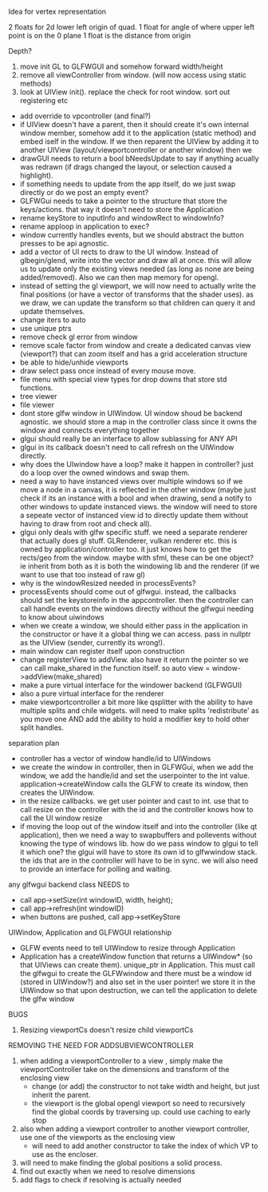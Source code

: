  
Idea for vertex representation

2 floats for 2d lower left origin of quad.
1 float for angle of where upper left point is on the 0 plane
1 float is the distance from origin

Depth?


1) move init GL to GLFWGUI and somehow forward width/height
 2) remove all viewController from window. (will now access using static methods)
 3) look at UIView init(). replace the check for root window. sort out registering etc
 
 - add override to vpcontroller (and final?)
 - if UIView doesn't have a parent, then it should create it's own internal window member, somehow add it to the application (static method) and embed iself in the window. If we then reparent the UIView by adding it to another UIView (layout/viewportcontroller or another window) then we 
 - drawGUI needs to return a bool bNeedsUpdate to say if anything acually was redrawn (if drags changed the layout, or selection caused a highlight).
 - if something needs to update from the app itself, do we just swap directly or do we post an empty event?
 - GLFWGui needs to take a pointer to the structure that store the keys/actions. that way it doesn't need to store the Application
 - rename keyStore to inputInfo and windowRect to windowInfo?
- rename apploop in application to exec?
 - window currently handles events, but we should abstract the button presses to be api agnostic. 
 - add a vector of UI rects to draw to the UI window. Instead of glbegin/glend, write into the vector and draw all at once. this will allow us to update only the existing views needed (as long as none are being added/removed). Also we can then map memory for opengl.
 - instead of setting the gl viewport, we will now need to actually write the final positions (or have a vector of transforms that the shader uses). as we draw, we can update the transform so that children can query it and update themselves. 
 - change iters to auto
 - use unique ptrs
 - remove check gl error from window
 - remove scale factor from window and create a dedicated canvas view (viewport?) that can zoom itself and has a grid acceleration structure
 - be able to hide/unhide viewports
 - draw select pass once instead of every mouse move.
 - file menu with special view types for drop downs that store std functions.
 - tree viewer
 - file viewer
 - dont store glfw window in UIWindow. UI window shoud be backend agnostic. we should store a map in the controller class since it owns the window and connects everything together
 - glgui should really be an interface to allow sublassing for ANY API
 - glgui in its callback doesn't need to call refresh on the UIWindow directly.
 - why does the UIwindow have a loop? make it happen in controller? just do a loop over the owned windows and swap them.
 - need a way to have instanced views over multiple windows so if we move a node in a canvas, it is reflected in the other window (maybe just check if its an instance with a bool and when drawing, send a notify to other windows to update instanced views. the window will need to store a sepeate vector of instanced view id to directly update them without having to draw from root and check all).
- glgui only deals with glfw specific stuff. we need a separate renderer that actually does gl stuff. GLRenderer, vulkan renderer etc. this is owned by application/controller too. it just knows how to get the rects/geo from the window. maybe with sfml, these can be one object? ie inherit from both as it is both the windowing lib and the renderer (if we want to use that too instead of raw gl)
- why is the windowResized needed in processEvents?
- processEvents should come out of glfwgui. instead, the callbacks should set the keystoreinfo in the appcontroller. then the controller can call handle events on the windows directly without the glfwgui needing to know about uiwindows
- when we create a window, we should either pass in the application in the constructor or have it a global thing we can access. pass in nullptr as the UIView (sender, currently its wrong!).
- main window can register itself upon construction
- change registerView to addView. also have it return the pointer so we can call make_shared in the function itself. so auto view = window->addView(make_shared)
- make a pure virtual interface for the windower backend (GLFWGUI)
- also a pure virtual interface for the renderer
- make viewportcontroller a bit more like qsplitter with the ability to have multiple splits and chile widgets. will need to make splits 'redistribute' as you move one AND add the ability to hold a modifier key to hold other split handles.

 separation plan
 - controller has a vector of window handle/id to UIWindows
 - we create the window in controller, then in GLFWGui, when we add the window, we add the handle/id and set the userpointer to the int value. application->createWindow calls the GLFW to create its window, then creates the UIWindow.
 - in the resize callbacks. we get user pointer and cast to int. use that to call resize on the controller with the id and the controller knows how to call the UI window resize
 - if moving the loop out of the window itself and into the controller (like qt application), then we need a way to swapbuffers and pollevents without knowing the type of windows lib. how do we pass window to glgui to tell it which one? the glgui will have to store its own id to glfwwindow stack. the ids that are in the controller will have to be in sync. we will also need to provide an interface for polling and waiting.


any glfwgui backend class NEEDS to
 - call app->setSize(int windowID, width, height);
 - call app->refresh(int windowID)
 - when buttons are pushed, call app->setKeyStore 




 UIWindow, Application and GLFWGUI relationship
 - GLFW events need to tell UIWindow to resize through Application 
 - Application has a createWindow function that returns a UIWindow* (so that UIViews can create them). unique_ptr<UIwindow> in Application. This must call the glfwgui to create the GLFWwindow and there must be a window id (stored in UIWindow?) and also set in the user pointer! we store it in the UIWindow so that upon destruction, we can tell the application to delete the glfw window 



BUGS
1) Resizing viewportCs doesn't resize child viewportCs

REMOVING THE NEED FOR ADDSUBVIEWCONTROLLER
1) when adding a viewportController to a view , simply make the viewportController take on the dimensions and transform of the enclosing view
    - change (or add) the constructor to not take width and height, but just inherit the parent.
    - the viewport is the global opengl viewport so need to recursively find the global coords by traversing up. could use caching to early stop
2) also when adding a viewport controller to another viewport controller, use one of the viewports as the enclosing view
    - will need to add another constructor to take the index of which VP to use as the encloser.
3) will need to make finding the global positions a solid process.
4) find out exactly when we need to resolve dimensions
5) add flags to check if resolving is actually needed
